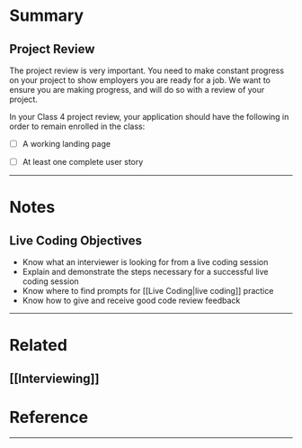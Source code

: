 # Summary

## Project Review
The project review is very important. You need to make constant progress on your project to show employers you are ready for a job. We want to ensure you are making progress, and will do so with a review of your project.

In your Class 4 project review, your application should have the following in order to remain enrolled in the class: 
- [ ] A working landing page
- [ ] At least one complete user story


---
# Notes
## Live Coding Objectives
- Know what an interviewer is looking for from a live coding session
- Explain and demonstrate the steps necessary for a successful live coding session
- Know where to find prompts for [[Live Coding|live coding]] practice
- Know how to give and receive good code review feedback

---
# Related
[[Interviewing]]
---
# Reference

---

